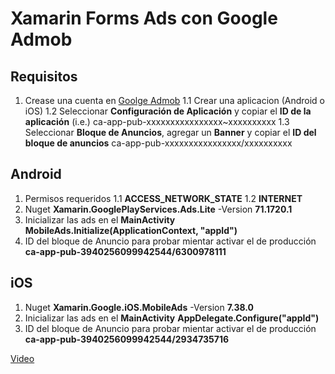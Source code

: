 # Xamarin Forms Ads con Google Admob

## Requisitos

1. Crease una cuenta en [Goolge Admob](https://apps.admob.com/v2/home)
    1.1 Crear una aplicacion (Android o iOS)
    1.2 Seleccionar **Configuración de Aplicación** y copiar el **ID de la aplicación** (i.e.) ca-app-pub-xxxxxxxxxxxxxxxx~xxxxxxxxxx
    1.3 Seleccionar **Bloque de Anuncios**, agregar un **Banner** y copiar el **ID del bloque de anuncios** ca-app-pub-xxxxxxxxxxxxxxxx/xxxxxxxxxx

## Android

1. Permisos requeridos
    1.1 **ACCESS_NETWORK_STATE**
    1.2 **INTERNET**
2. Nuget **Xamarin.GooglePlayServices.Ads.Lite** -Version **71.1720.1**
3. Inicializar las ads en el **MainActivity** **MobileAds.Initialize(ApplicationContext, "appId")**
4. ID del bloque de Anuncio para probar mientar activar el de producción **ca-app-pub-3940256099942544/6300978111**

## iOS

1. Nuget **Xamarin.Google.iOS.MobileAds** -Version **7.38.0**
2. Inicializar las ads en el **MainActivity** **AppDelegate.Configure("appId")**
3. ID del bloque de Anuncio para probar mientar activar el de producción **ca-app-pub-3940256099942544/2934735716**

[Video](https://youtu.be/K__fy3ZzmbI)
